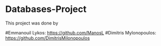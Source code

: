# Databases-Project

This project was done by

#Emmanouil Lykos: https://github.com/ManosL
#Dimitris Mylonopoulos: https://github.com/DimitrisMilonopoulos
